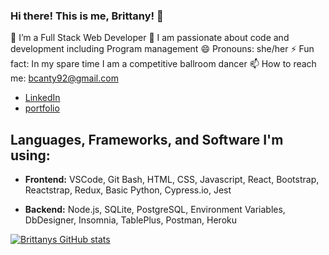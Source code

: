 

### Hi there! This is me, Brittany! 👋

🌱 I’m a Full Stack Web Developer
👯 I am passionate about code and development including Program management 
😄 Pronouns: she/her
⚡ Fun fact: In my spare time I am a competitive ballroom dancer
📫 How to reach me: bcanty92@gmail.com
* [LinkedIn](https://www.linkedin.com/in/bcanty/)
* [portfolio](https://brittanycantyportfolio.netlify.app/)

## Languages, Frameworks, and Software I'm using:
* **Frontend:** VSCode, Git Bash, HTML, CSS, Javascript, React, Bootstrap, Reactstrap, Redux, Basic Python, Cypress.io, Jest

* **Backend:** Node.js, SQLite, PostgreSQL, Environment Variables, DbDesigner, Insomnia, TablePlus, Postman, Heroku

[![Brittanys GitHub stats](https://github-readme-stats.vercel.app/api?username=bcanty92)](https://github.com/bcanty92/github-readme-stats)
